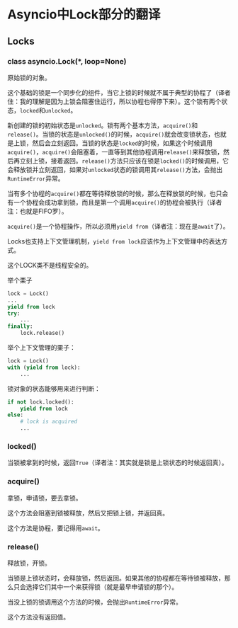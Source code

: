 # Asyncio中Lock部分的翻译

## Locks

### class asyncio.Lock(*, loop=None)

原始锁的对象。

 这个基础的锁是一个同步化的组件，当它上锁的时候就不属于典型的协程了（译者住：我的理解是因为上锁会阻塞住运行，所以协程也得停下来）。这个锁有两个状态，`locked`和`unlocked`。

新创建的锁的初始状态是`unlocked`。锁有两个基本方法，`acquire()`和`release()`。当锁的状态是`unlocked()`的时候，`acquire()`就会改变锁状态，也就是上锁，然后会立刻返回。当锁的状态是`locked`的时候，如果这个时候调用`acquire()`，`acquire()`会阻塞着，一直等到其他协程调用`release()`来释放锁，然后再立刻上锁，接着返回。`release()`方法只应该在锁是`locked()`的时候调用，它会释放锁并立刻返回，如果对`unlocked`状态的锁调用其`release()`方法，会抛出`RuntimeError`异常。

当有多个协程的`acquire()`都在等待释放锁的时候，那么在释放锁的时候，也只会有一个协程会成功拿到锁，而且是第一个调用`acquire()`的协程会被执行（译者注：也就是FIFO罗）。

`acquire()`是一个协程操作，所以必须用`yield from`（译者注：现在是`await`了）。

Locks也支持上下文管理机制，`yield from lock`应该作为上下文管理中的表达方式。

这个LOCK类不是线程安全的。

举个栗子

```python
lock = Lock()
...
yield from lock
try:
    ...
finally:
    lock.release()    
```

举个上下文管理的栗子：

```python
lock = Lock()
with (yield from lock):
    ...
```

锁对象的状态能够用来进行判断：

```python
if not lock.locked():
    yield from lock
else:
    # lock is acquired
    ...
```

### locked()

当锁被拿到的时候，返回`True`（译者注：其实就是锁是上锁状态的时候返回真）。

### acquire()

拿锁，申请锁，要去拿锁。

这个方法会阻塞到锁被释放，然后又把锁上锁，并返回真。

这个方法是协程，要记得用`await`。

### release()

释放锁，开锁。

当锁是上锁状态时，会释放锁，然后返回。如果其他的协程都在等待锁被释放，那么只会选择它们其中一个来获得锁（就是最早申请锁的那个）。

当没上锁的锁调用这个方法的时候，会抛出`RuntimeError`异常。

这个方法没有返回值。